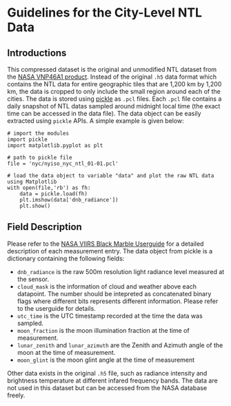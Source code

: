 # Guidelines for the City-Level NTL Data

## Introductions
This compressed dataset is the original and unmodified NTL dataset from the [NASA VNP46A1 product](https://ladsweb.modaps.eosdis.nasa.gov/missions-and-measurements/products/VNP46A1/). Instead of the original `.h5` data format which contains the NTL data for entire geographic tiles that are 1,200 km by 1,200 km, the data is cropped to only include the small region around each of the cities. The data is stored using [pickle](https://docs.python.org/3/library/pickle.html) as `.pcl` files. Each `.pcl` file contains a daily snapshot of NTL datas sampled around midnight local time (the exact time can be accessed in the data file). The data object can be easily extracted using `pickle` APIs. A simple example is given below:
```
# import the modules
import pickle
import matplotlib.pyplot as plt

# path to pickle file
file = 'nyc/nyiso_nyc_ntl_01-01.pcl'

# load the data object to variable "data" and plot the raw NTL data using Matplotlib
with open(file,'rb') as fh:
    data = pickle.load(fh)
    plt.imshow(data['dnb_radiance'])
    plt.show()

```

## Field Description
Please refer to the [NASA VIIRS Black Marble Userguide](https://viirsland.gsfc.nasa.gov/PDF/VIIRS_BlackMarble_UserGuide.pdf) for a detailed description of each measurement entry.
The data object from pickle is a dictionary containing the following fields: 
- `dnb_radiance` is the raw 500m resolution light radiance level measured at the sensor.
- `cloud_mask` is the information of cloud and weather above each datapoint. The number should be intepreted as concatenated binary flags where different bits represents different information. Please refer to the userguide for details.
- `utc_time` is the UTC timestamp recorded at the time the data was sampled.
- `moon_fraction` is the moon illumination fraction at the time of measurement. 
- `lunar_zenith` and `lunar_azimuth` are the Zenith and Azimuth angle of the moon at the time of measurement.
- `moon_glint` is the moon glint angle at the time of measurement

Other data exists in the original `.h5` file, such as radiance intensity and brightness temperature at different infared frequency bands. The data are not used in this dataset but can be accessed from the NASA database freely.

